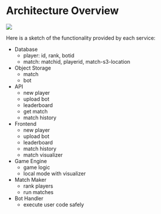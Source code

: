 # Architecture Overview

![](../build/diagram.svg)

Here is a sketch of the functionality provided by each service:

- Database
  - player: id, rank, botid
  - match: matchid, playerid, match-s3-location
- Object Storage
  - match
  - bot
- API
  - new player
  - upload bot
  - leaderboard
  - get match
  - match history
- Frontend
  - new player
  - upload bot
  - leaderboard
  - match history
  - match visualizer
- Game Engine
  - game logic
  - local mode with visualizer
- Match Maker
  - rank players
  - run matches
- Bot Handler
  - execute user code safely
